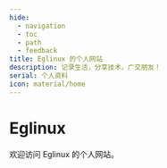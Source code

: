 ```yaml
---
hide:
  - navigation
  - toc
  - path
  - feedback
title: Eglinux 的个人网站
description: 记录生活，分享技术，广交朋友！
serial: 个人资料
icon: material/home
---
```


# Eglinux

欢迎访问 Eglinux 的个人网站。